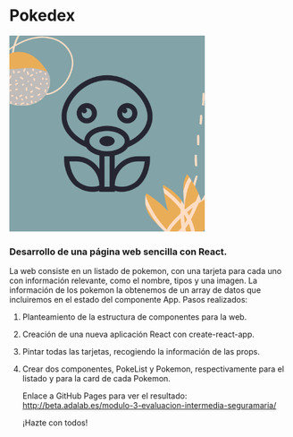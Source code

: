 # Pokedex

<img src="https://raw.githubusercontent.com/seguramaria/Pokedex-seguramaria/master/src/images/4.png" width="350"/>

### Desarrollo de una página web sencilla con React.

La web consiste en un listado de pokemon, con una tarjeta para cada uno con información relevante, como el
nombre, tipos y una imagen. La información de los pokemon la obtenemos de un array de datos que
incluiremos en el estado del componente App.
Pasos realizados:

1. Planteamiento de la estructura de componentes para la web.
2. Creación de una nueva aplicación React con create-react-app.
3. Pintar todas las tarjetas, recogiendo la información de las props.
4. Crear dos componentes, PokeList y Pokemon, respectivamente para el listado y para la card de cada
   Pokemon.

   Enlace a GitHub Pages para ver el resultado: http://beta.adalab.es/modulo-3-evaluacion-intermedia-seguramaria/

   ¡Hazte con todos!
